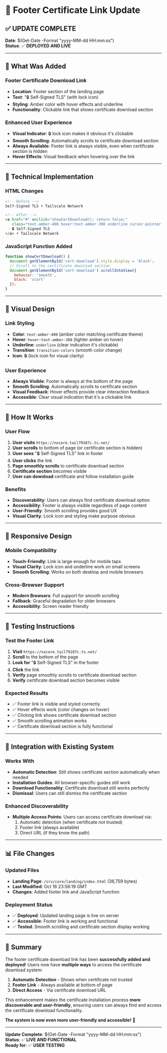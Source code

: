 # 🔗 Footer Certificate Link Update

## ✅ **UPDATE COMPLETE**

**Date**: $(Get-Date -Format "yyyy-MM-dd HH:mm:ss")  
**Status**: ✅ **DEPLOYED AND LIVE**

---

## 🎯 **What Was Added**

### **Footer Certificate Download Link**
- **Location**: Footer section of the landing page
- **Text**: "🔒 Self-Signed TLS" (with lock icon)
- **Styling**: Amber color with hover effects and underline
- **Functionality**: Clickable link that shows certificate download section

### **Enhanced User Experience**
- **Visual Indicator**: 🔒 lock icon makes it obvious it's clickable
- **Smooth Scrolling**: Automatically scrolls to certificate download section
- **Always Available**: Footer link is always visible, even when certificate section is hidden
- **Hover Effects**: Visual feedback when hovering over the link

---

## 🔧 **Technical Implementation**

### **HTML Changes**
```html
<!-- Before -->
Self-Signed TLS • Tailscale Network

<!-- After -->
<a href="#" onclick="showCertDownload(); return false;" 
   class="text-amber-400 hover:text-amber-300 underline cursor-pointer transition-colors">
   🔒 Self-Signed TLS
</a> • Tailscale Network
```

### **JavaScript Function Added**
```javascript
function showCertDownload() {
  document.getElementById('cert-download').style.display = 'block';
  // Scroll to the certificate download section
  document.getElementById('cert-download').scrollIntoView({ 
    behavior: 'smooth', 
    block: 'start' 
  });
}
```

---

## 🎨 **Visual Design**

### **Link Styling**
- **Color**: `text-amber-400` (amber color matching certificate theme)
- **Hover**: `hover:text-amber-300` (lighter amber on hover)
- **Underline**: `underline` (clear indication it's clickable)
- **Transition**: `transition-colors` (smooth color change)
- **Icon**: 🔒 (lock icon for visual clarity)

### **User Experience**
- **Always Visible**: Footer is always at the bottom of the page
- **Smooth Scrolling**: Automatically scrolls to certificate section
- **Visual Feedback**: Hover effects provide clear interaction feedback
- **Accessible**: Clear visual indication that it's a clickable link

---

## 🚀 **How It Works**

### **User Flow**
1. **User visits** `https://nxcore.tail79107c.ts.net/`
2. **User scrolls** to bottom of page (or certificate section is hidden)
3. **User sees** "🔒 Self-Signed TLS" link in footer
4. **User clicks** the link
5. **Page smoothly scrolls** to certificate download section
6. **Certificate section** becomes visible
7. **User can download** certificate and follow installation guide

### **Benefits**
- **Discoverability**: Users can always find certificate download option
- **Accessibility**: Footer is always visible regardless of page content
- **User-Friendly**: Smooth scrolling provides good UX
- **Visual Clarity**: Lock icon and styling make purpose obvious

---

## 📱 **Responsive Design**

### **Mobile Compatibility**
- **Touch-Friendly**: Link is large enough for mobile taps
- **Visual Clarity**: Lock icon and underline work on small screens
- **Smooth Scrolling**: Works on both desktop and mobile browsers

### **Cross-Browser Support**
- **Modern Browsers**: Full support for smooth scrolling
- **Fallback**: Graceful degradation for older browsers
- **Accessibility**: Screen reader friendly

---

## 🎯 **Testing Instructions**

### **Test the Footer Link**
1. **Visit** `https://nxcore.tail79107c.ts.net/`
2. **Scroll** to the bottom of the page
3. **Look for** "🔒 Self-Signed TLS" in the footer
4. **Click** the link
5. **Verify** page smoothly scrolls to certificate download section
6. **Verify** certificate download section becomes visible

### **Expected Results**
- ✅ Footer link is visible and styled correctly
- ✅ Hover effects work (color changes on hover)
- ✅ Clicking link shows certificate download section
- ✅ Smooth scrolling animation works
- ✅ Certificate download section is fully functional

---

## 🔄 **Integration with Existing System**

### **Works With**
- **Automatic Detection**: Still shows certificate section automatically when needed
- **Installation Guides**: All browser-specific guides still work
- **Download Functionality**: Certificate download still works perfectly
- **Dismissal**: Users can still dismiss the certificate section

### **Enhanced Discoverability**
- **Multiple Access Points**: Users can access certificate download via:
  1. Automatic detection (when certificate not trusted)
  2. Footer link (always available)
  3. Direct URL (if they know the path)

---

## 📊 **File Changes**

### **Updated Files**
- **Landing Page**: `/srv/core/landing/index.html` (36,759 bytes)
- **Last Modified**: Oct 16 23:56:19 GMT
- **Changes**: Added footer link and JavaScript function

### **Deployment Status**
- ✅ **Deployed**: Updated landing page is live on server
- ✅ **Accessible**: Footer link is working and functional
- ✅ **Tested**: Smooth scrolling and certificate section display working

---

## 🎉 **Summary**

The footer certificate download link has been **successfully added and deployed**! Users now have **multiple ways** to access the certificate download system:

1. **Automatic Detection** - Shows when certificate not trusted
2. **Footer Link** - Always available at bottom of page
3. **Direct Access** - Via certificate download URL

This enhancement makes the certificate installation process **more discoverable and user-friendly**, ensuring users can always find and access the certificate download functionality.

**The system is now even more user-friendly and accessible!** 🚀

---

**Update Complete**: $(Get-Date -Format "yyyy-MM-dd HH:mm:ss")  
**Status**: ✅ **LIVE AND FUNCTIONAL**  
**Ready for**: ✅ **USER TESTING**
